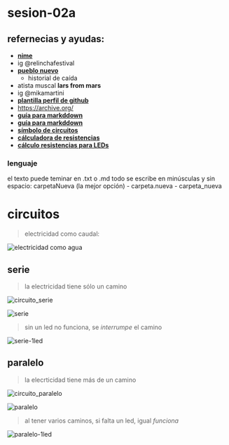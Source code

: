 # sesion-02a

## refernecias y ayudas:

- **[nime](https://nime.org/)**
- ig @relinchafestival
- **[pueblo nuevo](https://pueblonuevo.cl/)**
    - historial de caída
- atista muscal **lars from mars**
- ig @mikamartini
- **[plantilla perfil de github](https://rahuldkjain.github.io/gh-profile-readme-generator/)**
- https://archive.org/
- **[guía para markddown](https://www.markdownguide.org/)**
- **[guía para markddown](https://github.com/adam-p/markdown-here/wiki/Markdown-Cheatsheet)**
- **[símbolo de circuitos](https://www.bbc.co.uk/bitesize/articles/zqryn9q#zfx44xs)**
- **[cálculadora de resistencias](https://www.digikey.com/es/resources/conversion-calculators/conversion-calculator-resistor-color-code)**
- **[cálculo resistencias para LEDs](https://www.digikey.com/es/resources/conversion-calculators/conversion-calculator-led-series-resistor)**

### lenguaje
el texto puede teminar en .txt o .md
todo se escribe en minúsculas y sin espacio: carpetaNueva (la mejor opción) - carpeta.nueva - carpeta_nueva

# circuitos

> electricidad como caudal:

![electricidad como agua](https://github.com/user-attachments/assets/409d76d9-0692-49e7-b1e2-c526d4dcaa46)

## serie

> la electricidad tiene sólo un camino

![circuito_serie](https://github.com/user-attachments/assets/29e140bf-9758-4f9b-9fb5-8225100049c5)

![serie](https://github.com/user-attachments/assets/6f4805bf-e14c-4189-91f9-4a6ad7e0b5ea)

> sin un led no funciona, se *interrumpe* el camino

![serie-1led](https://github.com/user-attachments/assets/1dfe5ce8-5c2b-4b14-8db8-8c7822c6f43c)

## paralelo

> la elecrticidad tiene más de un camino

![circuito_paralelo](https://github.com/user-attachments/assets/915beb7b-7355-4ea9-9687-fe1b132fead2)

![paralelo](https://github.com/user-attachments/assets/eaa238d4-d72e-48a9-b202-4f8c2cfaf5ff)

> al tener varios caminos, si falta un led, igual *funciona*

![paralelo-1led](https://github.com/user-attachments/assets/c6fe10f0-c192-40e1-9059-53dc7835328b)





